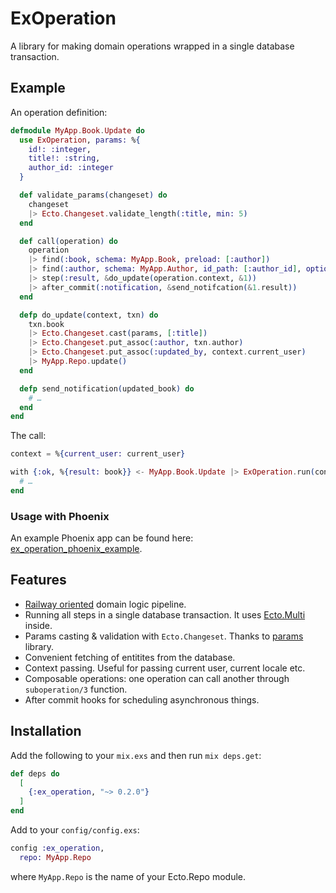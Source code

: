 # ExOperation

A library for making domain operations wrapped in a single database transaction.

## Example

An operation definition:

```elixir
defmodule MyApp.Book.Update do
  use ExOperation, params: %{
    id!: :integer,
    title!: :string,
    author_id: :integer
  }

  def validate_params(changeset) do
    changeset
    |> Ecto.Changeset.validate_length(:title, min: 5)
  end

  def call(operation) do
    operation
    |> find(:book, schema: MyApp.Book, preload: [:author])
    |> find(:author, schema: MyApp.Author, id_path: [:author_id], optional: true)
    |> step(:result, &do_update(operation.context, &1))
    |> after_commit(:notification, &send_notifcation(&1.result))
  end

  defp do_update(context, txn) do
    txn.book
    |> Ecto.Changeset.cast(params, [:title])
    |> Ecto.Changeset.put_assoc(:author, txn.author)
    |> Ecto.Changeset.put_assoc(:updated_by, context.current_user)
    |> MyApp.Repo.update()
  end

  defp send_notification(updated_book) do
    # …
  end
end
```

The call:

```elixir
context = %{current_user: current_user}

with {:ok, %{result: book}} <- MyApp.Book.Update |> ExOperation.run(context, params) do
  # …
end
```

### Usage with Phoenix

An example Phoenix app can be found here: [ex_operation_phoenix_example](https://github.com/feymartynov/ex_operation_phoenix_example).

## Features

* [Railway oriented](https://fsharpforfunandprofit.com/rop/) domain logic pipeline.
* Running all steps in a single database transaction. It uses [Ecto.Multi](https://hexdocs.pm/ecto/Ecto.Multi.html) inside.
* Params casting & validation with `Ecto.Changeset`. Thanks to [params](https://github.com/vic/params) library.
* Convenient fetching of entitites from the database.
* Context passing. Useful for passing current user, current locale etc.
* Composable operations: one operation can call another through `suboperation/3` function.
* After commit hooks for scheduling asynchronous things.

## Installation

Add the following to your `mix.exs` and then run `mix deps.get`:

```elixir
def deps do
  [
    {:ex_operation, "~> 0.2.0"}
  ]
end
```

Add to your `config/config.exs`:

```elixir
config :ex_operation,
  repo: MyApp.Repo
```

where `MyApp.Repo` is the name of your Ecto.Repo module.

